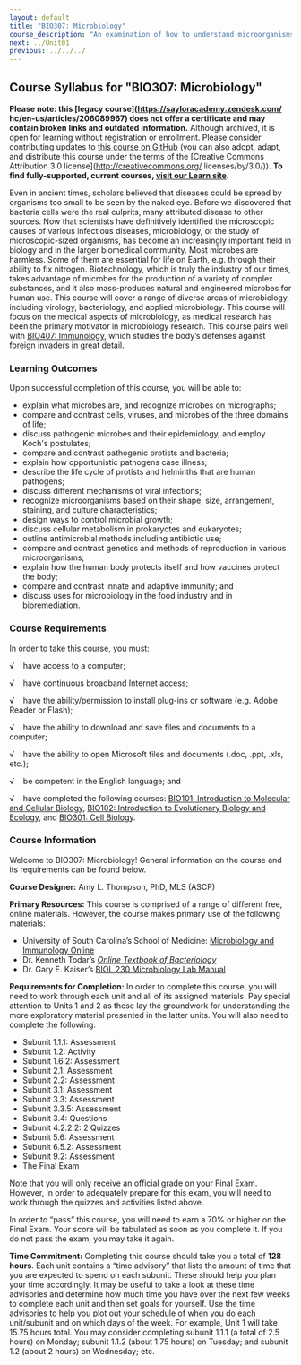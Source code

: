 ```yaml
---
layout: default
title: "BIO307: Microbiology"
course_description: "An examination of how to understand microorganisms, including their taxonomy and identification, chemistry and metabolism, growth, reproduction, and genetic characteristics. Particular emphasis on the common organisms that cause human disease, including bacteria, fungi, protozoa and helminthes, and viruses."
next: ../Unit01
previous: ../../../
---
```

Course Syllabus for "BIO307: Microbiology"
------------------------------------------

**Please note: this [legacy course](https://sayloracademy.zendesk.com/
hc/en-us/articles/206089967) does not offer a certificate and may contain 
broken links and outdated information.** Although archived, it is open 
for learning without registration or enrollment. Please consider contributing 
updates to [this course on GitHub](https://github.com/saylordotorg/course_bio307) 
(you can also adopt, adapt, and distribute this course under the terms of 
the [Creative Commons Attribution 3.0 license](http://creativecommons.org/
licenses/by/3.0/)). **To find fully-supported, current courses, [visit our 
Learn site](https://learn.saylor.org).**

Even in ancient times, scholars believed that diseases could be spread
by organisms too small to be seen by the naked eye. Before we discovered
that bacteria cells were the real culprits, many attributed disease to
other sources. Now that scientists have definitively identified the
microscopic causes of various infectious diseases, microbiology, or the
study of microscopic-sized organisms, has become an increasingly
important field in biology and in the larger biomedical community. Most
microbes are harmless. Some of them are essential for life on Earth,
e.g. through their ability to fix nitrogen. Biotechnology, which is
truly the industry of our times, takes advantage of microbes for the
production of a variety of complex substances, and it also mass-produces
natural and engineered microbes for human use. This course will cover a
range of diverse areas of microbiology, including virology,
bacteriology, and applied microbiology. This course will focus on the
medical aspects of microbiology, as medical research has been the
primary motivator in microbiology research. This course pairs well with
[BIO407: Immunology](http://www.saylor.org/courses/bio407/), which
studies the body’s defenses against foreign invaders in great detail.

### Learning Outcomes

Upon successful completion of this course, you will be able to:

-   explain what microbes are, and recognize microbes on micrographs;
-   compare and contrast cells, viruses, and microbes of the three
    domains of life;
-   discuss pathogenic microbes and their epidemiology, and employ
    Koch's postulates;
-   compare and contrast pathogenic protists and bacteria;
-   explain how opportunistic pathogens case illness;
-   describe the life cycle of protists and helminths that are human
    pathogens;
-   discuss different mechanisms of viral infections;
-   recognize microorganisms based on their shape, size, arrangement,
    staining, and culture characteristics;
-   design ways to control microbial growth;
-   discuss cellular metabolism in prokaryotes and eukaryotes;
-   outline antimicrobial methods including antibiotic use;
-   compare and contrast genetics and methods of reproduction in various
    microorganisms;
-   explain how the human body protects itself and how vaccines protect
    the body;
-   compare and contrast innate and adaptive immunity; and
-   discuss uses for microbiology in the food industry and in
    bioremediation.

### Course Requirements

In order to take this course, you must:  
  
 √    have access to a computer;  
  
 √    have continuous broadband Internet access;  
  
 √    have the ability/permission to install plug-ins or software (e.g.
Adobe Reader or Flash);  
  
 √    have the ability to download and save files and documents to a
computer;  
  
 √    have the ability to open Microsoft files and documents (.doc,
.ppt, .xls, etc.);  
  
 √    be competent in the English language; and  
  
 √    have completed the following courses: [BIO101: Introduction to
Molecular and Cellular Biology](http://www.saylor.org/courses/bio101a/),
[BIO102: Introduction to Evolutionary Biology and
Ecology](http://www.saylor.org/courses/bio102/), and [BIO301: Cell
Biology](http://www.saylor.org/courses/bio301/). 

### Course Information

Welcome to BIO307: Microbiology! General information on the course and
its requirements can be found below.  
  
 **Course Designer:** Amy L. Thompson, PhD, MLS (ASCP)  
  
 **Primary Resources:** This course is comprised of a range of different
free, online materials. However, the course makes primary use of the
following materials:  

-   University of South Carolina’s School of Medicine: [Microbiology and
    Immunology Online](http://pathmicro.med.sc.edu/book/welcome.htm)
-   Dr. Kenneth Todar’s *[Online Textbook of
    Bacteriology](http://www.textbookofbacteriology.net/)*
-   Dr. Gary E. Kaiser’s [BIOL 230 Microbiology Lab
    Manual](http://faculty.ccbcmd.edu/courses/bio141/labmanua/toc.html)

**Requirements for Completion:** In order to complete this course, you
will need to work through each unit and all of its assigned materials.
Pay special attention to Units 1 and 2 as these lay the groundwork for
understanding the more exploratory material presented in the latter
units. You will also need to complete the following:  

-   Subunit 1.1.1: Assessment
-   Subunit 1.2: Activity
-   Subunit 1.6.2: Assessment
-   Subunit 2.1: Assessment
-   Subunit 2.2: Assessment
-   Subunit 3.1: Assessment
-   Subunit 3.3: Assessment
-   Subunit 3.3.5: Assessment
-   Subunit 3.4: Questions
-   Subunit 4.2.2.2: 2 Quizzes
-   Subunit 5.6: Assessment
-   Subunit 6.5.2: Assessment
-   Subunit 9.2: Assessment
-   The Final Exam

Note that you will only receive an official grade on your Final Exam.
However, in order to adequately prepare for this exam, you will need to
work through the quizzes and activities listed above.  
  
 In order to “pass” this course, you will need to earn a 70% or higher
on the Final Exam. Your score will be tabulated as soon as you complete
it. If you do not pass the exam, you may take it again.  
  
 **Time Commitment:** Completing this course should take you a total of
**128 hours**. Each unit contains a “time advisory” that lists the
amount of time that you are expected to spend on each subunit. These
should help you plan your time accordingly. It may be useful to take a
look at these time advisories and determine how much time you have over
the next few weeks to complete each unit and then set goals for
yourself. Use the time advisories to help you plot out your schedule of
when you do each unit/subunit and on which days of the week. For
example, Unit 1 will take 15.75 hours total. You may consider completing
subunit 1.1.1 (a total of 2.5 hours) on Monday; subunit 1.1.2 (about
1.75 hours) on Tuesday; and subunit 1.2 (about 2 hours) on Wednesday;
etc.  
  

